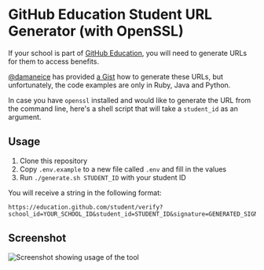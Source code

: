 # GitHub Education Student URL Generator (with OpenSSL)

If your school is part of [GitHub Education](https://education.github.com/), you will need to generate URLs for them to access benefits.

[@damaneice](https://github.com/damaneice) has provided [a Gist](https://gist.github.com/damaneice/a2aa8b19e698876ed37626a6b7b861ff) how to generate these URLs, but unfortunately, the code examples are only in Ruby, Java and Python.

In case you have `openssl` installed and would like to generate the URL from the command line, here's a shell script that will take a `student_id` as an argument.

## Usage

1. Clone this repository
2. Copy `.env.example` to a new file called `.env` and fill in the values
3. Run `./generate.sh STUDENT_ID` with your student ID

You will receive a string in the following format:

```
https://education.github.com/student/verify?school_id=YOUR_SCHOOL_ID&student_id=STUDENT_ID&signature=GENERATED_SIGNATURE
```

## Screenshot

<img src="https://raw.githubusercontent.com/upleveled/github-education-student-url-openssl/master/readme.md" alt="Screenshot showing usage of the tool" />
